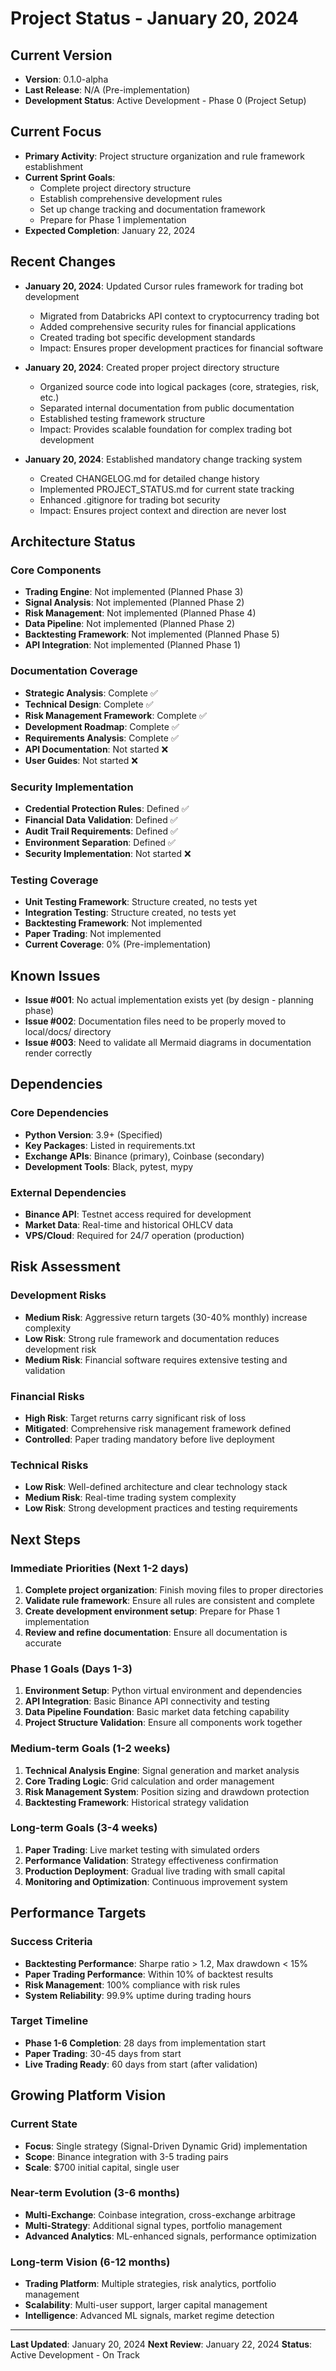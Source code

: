 # Project Status - January 20, 2024

## Current Version
- **Version**: 0.1.0-alpha
- **Last Release**: N/A (Pre-implementation)
- **Development Status**: Active Development - Phase 0 (Project Setup)

## Current Focus
- **Primary Activity**: Project structure organization and rule framework establishment
- **Current Sprint Goals**: 
  - Complete project directory structure
  - Establish comprehensive development rules
  - Set up change tracking and documentation framework
  - Prepare for Phase 1 implementation
- **Expected Completion**: January 22, 2024

## Recent Changes
- **January 20, 2024**: Updated Cursor rules framework for trading bot development
  - Migrated from Databricks API context to cryptocurrency trading bot
  - Added comprehensive security rules for financial applications
  - Created trading bot specific development standards
  - Impact: Ensures proper development practices for financial software

- **January 20, 2024**: Created proper project directory structure
  - Organized source code into logical packages (core, strategies, risk, etc.)
  - Separated internal documentation from public documentation
  - Established testing framework structure
  - Impact: Provides scalable foundation for complex trading bot development

- **January 20, 2024**: Established mandatory change tracking system
  - Created CHANGELOG.md for detailed change history
  - Implemented PROJECT_STATUS.md for current state tracking
  - Enhanced .gitignore for trading bot security
  - Impact: Ensures project context and direction are never lost

## Architecture Status

### Core Components
- **Trading Engine**: Not implemented (Planned Phase 3)
- **Signal Analysis**: Not implemented (Planned Phase 2)
- **Risk Management**: Not implemented (Planned Phase 4)
- **Data Pipeline**: Not implemented (Planned Phase 2)
- **Backtesting Framework**: Not implemented (Planned Phase 5)
- **API Integration**: Not implemented (Planned Phase 1)

### Documentation Coverage
- **Strategic Analysis**: Complete ✅
- **Technical Design**: Complete ✅
- **Risk Management Framework**: Complete ✅
- **Development Roadmap**: Complete ✅
- **Requirements Analysis**: Complete ✅
- **API Documentation**: Not started ❌
- **User Guides**: Not started ❌

### Security Implementation
- **Credential Protection Rules**: Defined ✅
- **Financial Data Validation**: Defined ✅
- **Audit Trail Requirements**: Defined ✅
- **Environment Separation**: Defined ✅
- **Security Implementation**: Not started ❌

### Testing Coverage
- **Unit Testing Framework**: Structure created, no tests yet
- **Integration Testing**: Structure created, no tests yet
- **Backtesting Framework**: Not implemented
- **Paper Trading**: Not implemented
- **Current Coverage**: 0% (Pre-implementation)

## Known Issues
- **Issue #001**: No actual implementation exists yet (by design - planning phase)
- **Issue #002**: Documentation files need to be properly moved to local/docs/ directory
- **Issue #003**: Need to validate all Mermaid diagrams in documentation render correctly

## Dependencies

### Core Dependencies
- **Python Version**: 3.9+ (Specified)
- **Key Packages**: Listed in requirements.txt
- **Exchange APIs**: Binance (primary), Coinbase (secondary)
- **Development Tools**: Black, pytest, mypy

### External Dependencies
- **Binance API**: Testnet access required for development
- **Market Data**: Real-time and historical OHLCV data
- **VPS/Cloud**: Required for 24/7 operation (production)

## Risk Assessment

### Development Risks
- **Medium Risk**: Aggressive return targets (30-40% monthly) increase complexity
- **Low Risk**: Strong rule framework and documentation reduces development risk
- **Medium Risk**: Financial software requires extensive testing and validation

### Financial Risks
- **High Risk**: Target returns carry significant risk of loss
- **Mitigated**: Comprehensive risk management framework defined
- **Controlled**: Paper trading mandatory before live deployment

### Technical Risks
- **Low Risk**: Well-defined architecture and clear technology stack
- **Medium Risk**: Real-time trading system complexity
- **Low Risk**: Strong development practices and testing requirements

## Next Steps

### Immediate Priorities (Next 1-2 days)
1. **Complete project organization**: Finish moving files to proper directories
2. **Validate rule framework**: Ensure all rules are consistent and complete  
3. **Create development environment setup**: Prepare for Phase 1 implementation
4. **Review and refine documentation**: Ensure all documentation is accurate

### Phase 1 Goals (Days 1-3)
1. **Environment Setup**: Python virtual environment and dependencies
2. **API Integration**: Basic Binance API connectivity and testing
3. **Data Pipeline Foundation**: Basic market data fetching capability
4. **Project Structure Validation**: Ensure all components work together

### Medium-term Goals (1-2 weeks)
1. **Technical Analysis Engine**: Signal generation and market analysis
2. **Core Trading Logic**: Grid calculation and order management
3. **Risk Management System**: Position sizing and drawdown protection
4. **Backtesting Framework**: Historical strategy validation

### Long-term Goals (3-4 weeks)
1. **Paper Trading**: Live market testing with simulated orders
2. **Performance Validation**: Strategy effectiveness confirmation
3. **Production Deployment**: Gradual live trading with small capital
4. **Monitoring and Optimization**: Continuous improvement system

## Performance Targets

### Success Criteria
- **Backtesting Performance**: Sharpe ratio > 1.2, Max drawdown < 15%
- **Paper Trading Performance**: Within 10% of backtest results
- **Risk Management**: 100% compliance with risk rules
- **System Reliability**: 99.9% uptime during trading hours

### Target Timeline
- **Phase 1-6 Completion**: 28 days from implementation start
- **Paper Trading**: 30-45 days from start
- **Live Trading Ready**: 60 days from start (after validation)

## Growing Platform Vision

### Current State
- **Focus**: Single strategy (Signal-Driven Dynamic Grid) implementation
- **Scope**: Binance integration with 3-5 trading pairs
- **Scale**: $700 initial capital, single user

### Near-term Evolution (3-6 months)
- **Multi-Exchange**: Coinbase integration, cross-exchange arbitrage
- **Multi-Strategy**: Additional signal types, portfolio management
- **Advanced Analytics**: ML-enhanced signals, performance optimization

### Long-term Vision (6-12 months)  
- **Trading Platform**: Multiple strategies, risk analytics, portfolio management
- **Scalability**: Multi-user support, larger capital management
- **Intelligence**: Advanced ML signals, market regime detection

---

**Last Updated**: January 20, 2024
**Next Review**: January 22, 2024
**Status**: Active Development - On Track 
